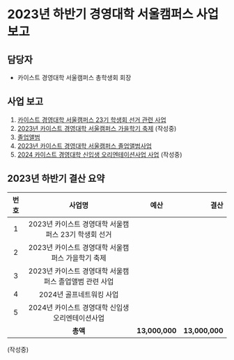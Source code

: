 2023년 하반기 경영대학 서울캠퍼스 사업 보고
===

##  담당자
- 카이스트 경영대학 서울캠퍼스 총학생회 회장 

## 사업 보고
1. [카이스트 경영대학 서울캠퍼스 23기 학생회 선거 관련 사업](경영대학_선거.md)
2. [2023년 카이스트 경영대학 서울캠퍼스 가을학기 축제](경영대학_축제.md) (작성중)
3. [졸업앨범](경영대학_졸업앨범.md)
4. [2023년 카이스트 경영대학 서울캠퍼스 졸업앨범사업](경영대학_골프.md)
5. [2024 카이스트 경영대학 신입생 오리엔테이션사업 사업](경영대학_신입생오티.md) (작성중)

## 2023년 하반기 결산 요약
| 번호  | 사업명 | 예산 | 결산 |
|:--------:|:---------:|:---------:|---------:|
|1| 2023년 카이스트 경영대학 서울캠퍼스 23기 학생회 선거   | | |	
|2|	2023년 카이스트 경영대학 서울캠퍼스 가을학기 축제  |	| |
|3|2023년 카이스트 경영대학 서울캠퍼스 졸업앨범 관련 사업 |	| |
|4|2024년 골프네트워킹 사업 |	| |
|5|2024년 카이스트 경영대학 신입생 오리엔테이션사업 |	| |
|   |  **총액**| **13,000,000**|**13,000,000** |
(작성중)
